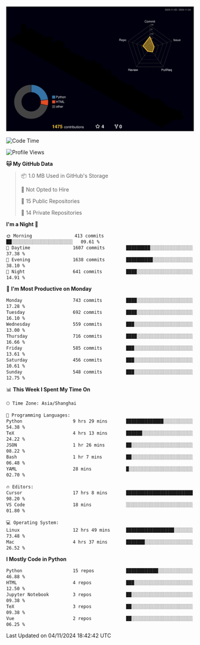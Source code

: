 <!--![](https://raw.githubusercontent.com/BorisYang326/BorisYang326/output/github-contribution-grid-snake-dark.svg) -->
![](./profile-3d-contrib/profile-night-rainbow.svg)
<!--START_SECTION:waka-->
![Code Time](http://img.shields.io/badge/Code%20Time-607%20hrs%2055%20mins-blue)

![Profile Views](http://img.shields.io/badge/Profile%20Views-0-blue)

**🐱 My GitHub Data** 

> 📦 1.0 MB Used in GitHub's Storage 
 > 
> 🚫 Not Opted to Hire
 > 
> 📜 15 Public Repositories 
 > 
> 🔑 14 Private Repositories 
 > 
**I'm a Night 🦉** 

```text
🌞 Morning                413 commits         ██░░░░░░░░░░░░░░░░░░░░░░░   09.61 % 
🌆 Daytime                1607 commits        █████████░░░░░░░░░░░░░░░░   37.38 % 
🌃 Evening                1638 commits        ██████████░░░░░░░░░░░░░░░   38.10 % 
🌙 Night                  641 commits         ████░░░░░░░░░░░░░░░░░░░░░   14.91 % 
```
📅 **I'm Most Productive on Monday** 

```text
Monday                   743 commits         ████░░░░░░░░░░░░░░░░░░░░░   17.28 % 
Tuesday                  692 commits         ████░░░░░░░░░░░░░░░░░░░░░   16.10 % 
Wednesday                559 commits         ███░░░░░░░░░░░░░░░░░░░░░░   13.00 % 
Thursday                 716 commits         ████░░░░░░░░░░░░░░░░░░░░░   16.66 % 
Friday                   585 commits         ███░░░░░░░░░░░░░░░░░░░░░░   13.61 % 
Saturday                 456 commits         ███░░░░░░░░░░░░░░░░░░░░░░   10.61 % 
Sunday                   548 commits         ███░░░░░░░░░░░░░░░░░░░░░░   12.75 % 
```


📊 **This Week I Spent My Time On** 

```text
🕑︎ Time Zone: Asia/Shanghai

💬 Programming Languages: 
Python                   9 hrs 29 mins       ██████████████░░░░░░░░░░░   54.38 % 
TeX                      4 hrs 13 mins       ██████░░░░░░░░░░░░░░░░░░░   24.22 % 
JSON                     1 hr 26 mins        ██░░░░░░░░░░░░░░░░░░░░░░░   08.22 % 
Bash                     1 hr 7 mins         ██░░░░░░░░░░░░░░░░░░░░░░░   06.48 % 
YAML                     28 mins             █░░░░░░░░░░░░░░░░░░░░░░░░   02.70 % 

🔥 Editors: 
Cursor                   17 hrs 8 mins       █████████████████████████   98.20 % 
VS Code                  18 mins             ░░░░░░░░░░░░░░░░░░░░░░░░░   01.80 % 

💻 Operating System: 
Linux                    12 hrs 49 mins      ██████████████████░░░░░░░   73.48 % 
Mac                      4 hrs 37 mins       ███████░░░░░░░░░░░░░░░░░░   26.52 % 
```

**I Mostly Code in Python** 

```text
Python                   15 repos            ████████████░░░░░░░░░░░░░   46.88 % 
HTML                     4 repos             ███░░░░░░░░░░░░░░░░░░░░░░   12.50 % 
Jupyter Notebook         3 repos             ██░░░░░░░░░░░░░░░░░░░░░░░   09.38 % 
TeX                      3 repos             ██░░░░░░░░░░░░░░░░░░░░░░░   09.38 % 
Vue                      2 repos             ██░░░░░░░░░░░░░░░░░░░░░░░   06.25 % 
```




 Last Updated on 04/11/2024 18:42:42 UTC
<!--END_SECTION:waka-->
